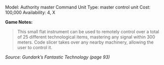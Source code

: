 Model: Authority master Command Unit
Type: master control unit
Cost: 100,000
Availability: 4, X

**Game Notes:**
> This small flat instrument can be used to remotely control over a total of 25 different technological items, mastering any signal within 300 meters. Code slicer takes over any nearby machinery, allowing the user to control it.

*Source: Gundark’s Fantastic Technology (page 93)*